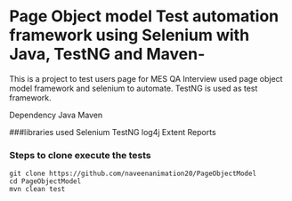 # Page Object model Test automation framework using Selenium with Java, TestNG and Maven-
This is a project to test users page for MES QA Interview used page object model framework and selenium to automate.
TestNG is used as test framework.

Dependency
Java
Maven

###libraries used
Selenium
TestNG
log4j
Extent Reports

### Steps to clone execute the tests
```
git clone https://github.com/naveenanimation20/PageObjectModel
cd PageObjectModel
mvn clean test
```
